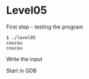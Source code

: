 # Level05

First step - testing the program

    $ ./level05 
    coucou
    coucou

Write the input

Start in GDB

